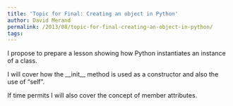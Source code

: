 ```yaml
---
title: 'Topic for Final: Creating an object in Python'
author: David Merand
permalink: /2013/08/topic-for-final-creating-an-object-in-python/
tags:
---
```

I propose to prepare a lesson showing how Python instantiates an instance of a class.

I will cover how the \_\_init\_\_ method is used as a constructor and also the use of &#8220;self&#8221;.

If time permits I will also cover the concept of member attributes.
